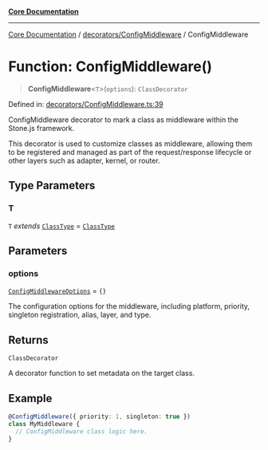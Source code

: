 [**Core Documentation**](../../../README.md)

***

[Core Documentation](../../../README.md) / [decorators/ConfigMiddleware](../README.md) / ConfigMiddleware

# Function: ConfigMiddleware()

> **ConfigMiddleware**\<`T`\>(`options`): `ClassDecorator`

Defined in: [decorators/ConfigMiddleware.ts:39](https://github.com/stonemjs/core/blob/3581a30de158e951ead319c3cc6abead0be9639f/src/decorators/ConfigMiddleware.ts#L39)

ConfigMiddleware decorator to mark a class as middleware within the Stone.js framework.

This decorator is used to customize classes as middleware, allowing them to be registered and managed
as part of the request/response lifecycle or other layers such as adapter, kernel, or router.

## Type Parameters

### T

`T` *extends* [`ClassType`](../../../declarations/type-aliases/ClassType.md) = [`ClassType`](../../../declarations/type-aliases/ClassType.md)

## Parameters

### options

[`ConfigMiddlewareOptions`](../interfaces/ConfigMiddlewareOptions.md) = `{}`

The configuration options for the middleware, including platform, priority, singleton registration, alias, layer, and type.

## Returns

`ClassDecorator`

A decorator function to set metadata on the target class.

## Example

```typescript
@ConfigMiddleware({ priority: 1, singleton: true })
class MyMiddleware {
  // ConfigMiddleware class logic here.
}
```
